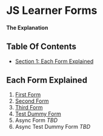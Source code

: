 
<!-- GENERATED DOCUMENT! DO NOT EDIT! -->
# JS Learner Forms #
#### The Explanation ####


## Table Of Contents ##

- [Section 1: Each Form Explained](#user-content-each-form-explained)

## Each Form Explained ##

1. [First Form](./docs/FIRST-FORM.md)
2. [Second Form](./docs/SECOND-FORM.md)
3. [Third Form](./docs/THIRD-FORM.md)
4. [Test Dummy Form](./docs/TEST-DUMMY-FORM.md)
5. Async Form _TBD_
6. Async Test Dummy Form _TBD_
    

<!-- GENERATED DOCUMENT! DO NOT EDIT! -->
    